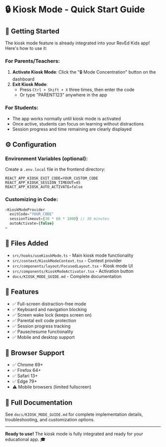# 🔒 Kiosk Mode - Quick Start Guide

## 🚀 Getting Started

The kiosk mode feature is already integrated into your RevEd Kids app! Here's how to use it:

### **For Parents/Teachers:**

1. **Activate Kiosk Mode**: Click the "🔒 Mode Concentration" button on the dashboard
2. **Exit Kiosk Mode**: 
   - Press `Ctrl + Shift + X` three times, then enter the code
   - Or type "PARENT123" anywhere in the app

### **For Students:**

- The app works normally until kiosk mode is activated
- Once active, students can focus on learning without distractions
- Session progress and time remaining are clearly displayed

## ⚙️ Configuration

### **Environment Variables** (optional):
Create a `.env.local` file in the frontend directory:

```env
REACT_APP_KIOSK_EXIT_CODE=YOUR_CUSTOM_CODE
REACT_APP_KIOSK_SESSION_TIMEOUT=45
REACT_APP_KIOSK_AUTO_ACTIVATE=false
```

### **Customizing in Code**:
```typescript
<KioskModeProvider
  exitCode="YOUR_CODE"
  sessionTimeout={30 * 60 * 1000} // 30 minutes
  autoActivate={false}
>
```

## 📁 Files Added

- `src/hooks/useKioskMode.ts` - Main kiosk mode functionality
- `src/context/KioskModeContext.tsx` - Context provider
- `src/components/layout/FocusedLayout.tsx` - Kiosk mode UI
- `src/components/KioskModeActivator.tsx` - Activation button
- `docs/KIOSK_MODE_GUIDE.md` - Complete documentation

## 🎯 Features

- ✅ Full-screen distraction-free mode
- ✅ Keyboard and navigation blocking
- ✅ Screen wake lock (keeps screen on)
- ✅ Parental exit code protection
- ✅ Session progress tracking
- ✅ Pause/resume functionality
- ✅ Mobile and desktop support

## 🔧 Browser Support

- ✅ Chrome 69+
- ✅ Firefox 64+
- ✅ Safari 13+
- ✅ Edge 79+
- ⚠️ Mobile browsers (limited fullscreen)

## 📖 Full Documentation

See `docs/KIOSK_MODE_GUIDE.md` for complete implementation details, troubleshooting, and customization options.

---

**Ready to use!** The kiosk mode is fully integrated and ready for your educational app. 🎓 